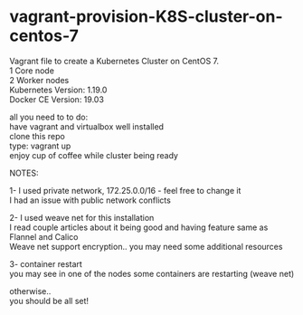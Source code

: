 # vagrant-provision-K8S-cluster-on-centos-7

Vagrant file to create a Kubernetes Cluster on CentOS 7. <br />
1 Core node  <br />
2 Worker nodes  <br />
Kubernetes Version: 1.19.0  <br />
Docker CE Version: 19.03  <br />

all you need to to do: <br />
have vagrant and virtualbox well installed <br />
clone this repo <br />
type: vagrant up <br />
enjoy cup of coffee while cluster being ready <br />

NOTES:

1- I used private network, 172.25.0.0/16 - feel free to change it <br />
I had an issue with public network conflicts <br />

2- I used weave net for this installation <br />
I read couple articles about it being good and having feature same as Flannel and Calico <br/>
Weave net support encryption.. you may need some additional resources <br />

3- container restart <br />
you may see in one of the nodes some containers are restarting (weave net) <br />

otherwise.. <br />
you should be all set!
